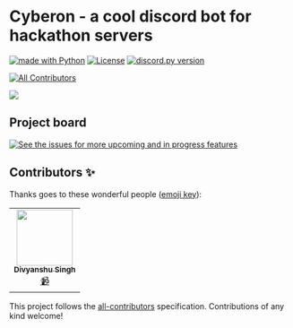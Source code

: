 # Cyberon - a cool discord bot for hackathon servers
<a href="https://www.python.org/"><img src="http://ForTheBadge.com/images/badges/made-with-python.svg" alt="made with Python"></a>
[![License](https://img.shields.io/badge/license-MIT-green)](LICENSE)
<a href="https://github.com/Rapptz/discord.py/releases/tag/v1.5.0"><img src="https://img.shields.io/badge/discord.py-v1.6.0-7289da.svg?style=flat-square" alt="discord.py version"></a>
<!-- ALL-CONTRIBUTORS-BADGE:START - Do not remove or modify this section -->
[![All Contributors](https://img.shields.io/badge/all_contributors-1-orange.svg?style=flat-square)](#contributors-)
<!-- ALL-CONTRIBUTORS-BADGE:END -->

<img src="https://raw.githubusercontent.com/starlightknown/Cyberon/master/images/cybb.png">

## Project board
[![See the issues for more upcoming and in progress features](https://user-images.githubusercontent.com/624760/118307491-ae9c0080-b4e2-11eb-87a2-b03888933c2f.png)](https://github.com/starlightknown/Cyberon/projects/1)

## Contributors ✨

Thanks goes to these wonderful people ([emoji key](https://allcontributors.org/docs/en/emoji-key)):

<!-- ALL-CONTRIBUTORS-LIST:START - Do not remove or modify this section -->
<!-- prettier-ignore-start -->
<!-- markdownlint-disable -->
<table>
  <tr>
    <td align="center"><a href="https://github.com/divyanshu887"><img src="https://avatars.githubusercontent.com/u/59568700?v=4?s=100" width="100px;" alt=""/><br /><sub><b>Divyanshu Singh</b></sub></a><br /><a href="#video-divyanshu887" title="Videos">📹</a></td>
  </tr>
</table>

<!-- markdownlint-restore -->
<!-- prettier-ignore-end -->

<!-- ALL-CONTRIBUTORS-LIST:END -->

This project follows the [all-contributors](https://github.com/all-contributors/all-contributors) specification. Contributions of any kind welcome!
